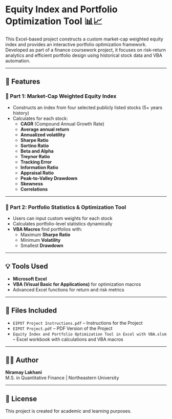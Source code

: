 # Equity Index and Portfolio Optimization Tool 📊📈

This Excel-based project constructs a custom market-cap weighted equity index and provides an interactive portfolio optimization framework. Developed as part of a finance coursework project, it focuses on risk-return analytics and efficient portfolio design using historical stock data and VBA automation.

---

## 🧮 Features

### 🔹 Part 1: Market-Cap Weighted Equity Index

- Constructs an index from four selected publicly listed stocks (5+ years history)
- Calculates for each stock:
  - **CAGR** (Compound Annual Growth Rate)
  - **Average annual return**
  - **Annualized volatility**
  - **Sharpe Ratio**
  - **Sortino Ratio**
  - **Beta and Alpha**
  - **Treynor Ratio**
  - **Tracking Error**
  - **Information Ratio**
  - **Appraisal Ratio**
  - **Peak-to-Valley Drawdown**
  - **Skewness**
  - **Correlations**

---

### 🔹 Part 2: Portfolio Statistics & Optimization Tool

- Users can input custom weights for each stock
- Calculates portfolio-level statistics dynamically
- **VBA Macros** find portfolios with:
  - Maximum **Sharpe Ratio**
  - Minimum **Volatility**
  - Smallest **Drawdown**

---

## 💡 Tools Used

- **Microsoft Excel**
- **VBA (Visual Basic for Applications)** for optimization macros
- Advanced Excel functions for return and risk metrics

---

## 📁 Files Included

- `EIPOT Project Instructions.pdf` – Instructions for the Project
- `EIPOT Project.pdf` – PDF Version of the Project
- `Equity Index and Portfolio Optimization Tool in Excel with VBA.xlsm` – Excel workbook with calculations and VBA macros

---

## 👨‍💻 Author

**Niramay Lakhani**  
M.S. in Quantitative Finance | Northeastern University

---

## 📝 License

This project is created for academic and learning purposes.
